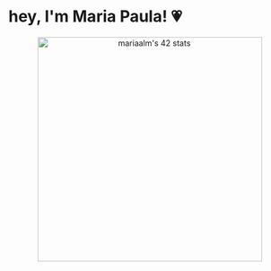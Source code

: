 # hey, I'm Maria Paula! 💗

<p align="center">
<div style="margin:auto; text-align:center;">
  <img height="400" src="https://badge.mediaplus.ma/landscapes/mariaalm?1337Badge=off&UM6P=off" alt="mariaalm's 42 stats" />
</div>
</p>
